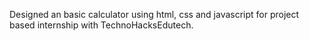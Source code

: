 Designed an basic calculator using html, css and javascript 
for project based internship with TechnoHacksEdutech.
